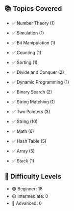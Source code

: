 ## 📚 Topics Covered
- ✅ Number Theory (1)
- ✅ Simulation (1)
- ✅ Bit Manipulation (1)
- ✅ Counting (1)
- ✅ Sorting (1)
- ✅ Divide and Conquer (2)
- ✅ Dynamic Programming (1)
- ✅ Binary Search (2)
- ✅ String Matching (1)
- ✅ Two Pointers (3)
- ✅ String (10)
- ✅ Math (6)
- ✅ Hash Table (5)
- ✅ Array (5)


- ✅ Stack (1)
## 🧠 Difficulty Levels
- 🟢 Beginner: 18
- 🟡 Intermediate: 0
- 🔴 Advanced: 0
